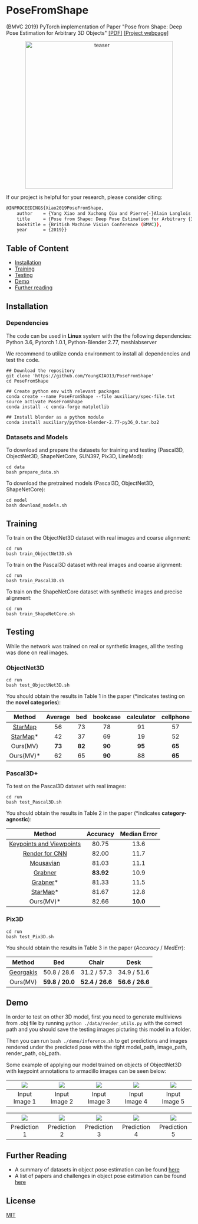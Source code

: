 # PoseFromShape
(BMVC 2019) PyTorch implementation of Paper "Pose from Shape: Deep Pose Estimation for Arbitrary 3D Objects"
[[PDF]](https://arxiv.org/abs/1906.05105) [[Project webpage]](http://imagine.enpc.fr/~xiaoy/PoseFromShape/)

<p align="center">
<img src="https://github.com/YoungXIAO13/PoseFromShape/blob/master/img/teaser_test.png" width="400px" alt="teaser">
</p>

If our project is helpful for your research, please consider citing:
```Bash
@INPROCEEDINGS{Xiao2019PoseFromShape,
    author    = {Yang Xiao and Xuchong Qiu and Pierre{-}Alain Langlois and Mathieu Aubry and Renaud Marlet},
    title     = {Pose from Shape: Deep Pose Estimation for Arbitrary {3D} Objects},
    booktitle = {British Machine Vision Conference (BMVC)},
    year      = {2019}}
```

## Table of Content
* [Installation](#installation)
* [Training](#training)
* [Testing](#testing)
* [Demo](#demo)
* [Further reading](#further-reading)


## Installation

### Dependencies
The code can be used in **Linux** system with the the following dependencies: Python 3.6, Pytorch 1.0.1, Python-Blender 2.77, meshlabserver

We recommend to utilize conda environment to install all dependencies and test the code.

```shell
## Download the repository
git clone 'https://github.com/YoungXIAO13/PoseFromShape'
cd PoseFromShape

## Create python env with relevant packages
conda create --name PoseFromShape --file auxiliary/spec-file.txt
source activate PoseFromShape
conda install -c conda-forge matplotlib

## Install blender as a python module
conda install auxiliary/python-blender-2.77-py36_0.tar.bz2
```

### Datasets and Models
To download and prepare the datasets for training and testing (Pascal3D, ObjectNet3D, ShapeNetCore, SUN397, Pix3D, LineMod):
```shell
cd data
bash prepare_data.sh
```

To download the pretrained models (Pascal3D, ObjectNet3D, ShapeNetCore):
```shell
cd model
bash download_models.sh
```

## Training
To train on the ObjectNet3D dataset with real images and coarse alignment:
```shell
cd run
bash train_ObjectNet3D.sh
```

To train on the Pascal3D dataset with real images and coarse alignment:
```shell
cd run
bash train_Pascal3D.sh
```

To train on the ShapeNetCore dataset with synthetic images and precise alignment:
```shell
cd run
bash train_ShapeNetCore.sh
```

## Testing
While the network was trained on real or synthetic images, all the testing was done on real images.

### ObjectNet3D
```shell
cd run
bash test_ObjectNet3D.sh
```
You should obtain the results in Table 1 in the paper (*indicates testing on the **novel categories**):

| Method | **Average** | bed | bookcase | calculator | cellphone | computer | door | cabinet | guitar | iron | knife | microwave | pen | pot | rifle | shoe | slipper | stove | toilet | tub | wheelchair |
| :------: |:------: | :------: | :------: | :------: | :------: |:------: | :------: |:------: | :------: |:------: | :------: |:------: | :------: |:------: | :------: |:------: | :------: |:------: | :------: |:------: | :------: |
| [StarMap](https://arxiv.org/pdf/1803.09331.pdf) | 56 | 73 | 78 | 91 | 57 | 82 | - | 84 | 73 | 3 | 18 | 94 | 13 | 56 | 4 | - | 12 | 87 | 71 | 51 | 60 |
| [StarMap](https://arxiv.org/pdf/1803.09331.pdf)* | 42 | 37 | 69 | 19 | 52 | 73 | - | 78 | 61 | 2 | 9 | 88 | 12 | 51 | 0 | - | 11 | 82 | 41 | 49 | 14 |
| Ours(MV) | **73** | **82** | **90** | **95** | **65** | **93** | **97** | **89** | **75** | **52** | **32** | **95** | **54** | **82** | **45** | **67** | **46** | **95** | **82** | 67 | **66** |
| Ours(MV)* | 62 | 65 | **90** | 88 | **65** | 84 | 93 | 84 | 67 | 2 | 29 | 94 | 47 | 79 | 15 | 54 | 32 | 89 | 61 | **68** | 39 |



### Pascal3D+
To test on the Pascal3D dataset with real images:
```shell
cd run
bash test_Pascal3D.sh
```
You should obtain the results in Table 2 in the paper (*indicates **category-agnostic**):

| Method | Accuracy | Median Error |
| :------: |:------: | :------: |
| [Keypoints and Viewpoints](https://www.cv-foundation.org/openaccess/content_cvpr_2015/papers/Tulsiani_Viewpoints_and_Keypoints_2015_CVPR_paper.pdf) | 80.75 | 13.6 |
| [Render for CNN](https://www.cv-foundation.org/openaccess/content_iccv_2015/papers/Su_Render_for_CNN_ICCV_2015_paper.pdf) | 82.00 | 11.7 |
| [Mousavian](http://openaccess.thecvf.com/content_cvpr_2017/papers/Mousavian_3D_Bounding_Box_CVPR_2017_paper.pdf) | 81.03 | 11.1 |
| [Grabner](https://zpascal.net/cvpr2018/Grabner_3D_Pose_Estimation_CVPR_2018_paper.pdf) | **83.92** | 10.9 |
| [Grabner](https://zpascal.net/cvpr2018/Grabner_3D_Pose_Estimation_CVPR_2018_paper.pdf)* | 81.33 | 11.5 |
| [StarMap](https://arxiv.org/pdf/1803.09331.pdf)* | 81.67 | 12.8 |
| Ours(MV)* | 82.66 | **10.0** |

### Pix3D
```shell
cd run
bash test_Pix3D.sh
```
You should obtain the results in Table 3 in the paper (*Accuracy* / *MedErr*):

| Method | Bed | Chair | Desk |
| :------: |:------: | :------: | :------: |
| [Georgakis](https://arxiv.org/pdf/1811.07249.pdf) | 50.8 / 28.6 | 31.2 / 57.3 | 34.9 / 51.6 |
| Ours(MV) | **59.8 / 20.0** | **52.4 / 26.6** | **56.6 / 26.6** |


## Demo
In order to test on other 3D model, first you need to generate multiviews from .obj file
by running  ```python ./data/render_utils.py``` with the correct path 
and you should save the testing images picturing this model in a folder.

Then you can run ```bash ./demo/inference.sh``` to get predictions and images rendered
under the predicted pose with the right model_path, image_path, render_path, obj_path.

Some example of applying our model trained on objects of ObjectNet3D with keypoint annotations
to armadillo images can be seen below:


|![](https://github.com/YoungXIAO13/PoseFromShape/blob/master/img/armadillo_1.png) | ![](https://github.com/YoungXIAO13/PoseFromShape/blob/master/img/armadillo_3.png)| ![](https://github.com/YoungXIAO13/PoseFromShape/blob/master/img/armadillo_9.png) | ![](https://github.com/YoungXIAO13/PoseFromShape/blob/master/img/armadillo_10.png) | ![](https://github.com/YoungXIAO13/PoseFromShape/blob/master/img/armadillo_11.png) |
|:---:|:---:|:---:|:---:|:---:|
| Input Image 1 | Input Image 2 | Input Image 3 | Input Image 4 | Input Image 5 |

|![](https://github.com/YoungXIAO13/PoseFromShape/blob/master/img/armadillo_1_rendering.png) | ![](https://github.com/YoungXIAO13/PoseFromShape/blob/master/img/armadillo_3_rendering.png)| ![](https://github.com/YoungXIAO13/PoseFromShape/blob/master/img/armadillo_9_rendering.png) | ![](https://github.com/YoungXIAO13/PoseFromShape/blob/master/img/armadillo_10_rendering.png) | ![](https://github.com/YoungXIAO13/PoseFromShape/blob/master/img/armadillo_11_rendering.png) |
|:---:|:---:|:---:|:---:|:---:|
| Prediction 1 | Prediction 2 | Prediction 3 | Prediction 4 | Prediction 5 |


## Further Reading

* A summary of datasets in object pose estimation can be found [here](https://github.com/YoungXIAO13/ObjectPoseEstimationSummary)
* A list of papers and challenges in object pose estimation can be found [here](https://github.com/YoungXIAO13/ObjectPoseEstimationSummary/blob/master/paper.md) 


## License
[MIT](https://github.com/YoungXIAO13/PoseFromShape/blob/master/LICENSE)
